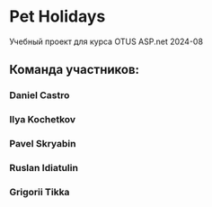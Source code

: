 # Pet Holidays

Учебный проект для курса OTUS ASP.net 2024-08

## Команда участников:

### Daniel Castro

### Ilya Kochetkov

### Pavel Skryabin

### Ruslan Idiatulin

### Grigorii Tikka
